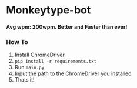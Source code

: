 # Monkeytype-bot

#### Avg wpm: 200wpm. Better and Faster than ever!
### How To 
1. Install ChromeDriver
2. `pip install -r requirements.txt`
3. Run `main.py`
4. Input the path to the ChromeDriver you installed
5. Thats it! 
